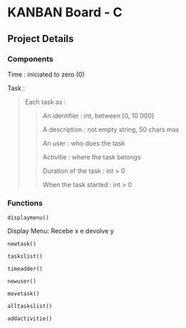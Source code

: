 # KANBAN Board - C 
## Project Details 

### Components

 Time : iniciated to zero (0)

 Task :
> Each task as :
>> An identifier : int, between [0, 10 000]
>>
>> A description : not empty string, 50 chars max
>>
>> An user : who does the task
>>
>> Activitie : where the task belongs
>>
>> Duration of the task : int > 0
>>
>> When the task started : int > 0
>>


### Functions
>
	displaymenu()
>
 Display Menu: Recebe x e devolve y
>
	newtask()
>
	taskslist()
>
	timeadder()
>
	newuser()
>
	movetask()
>
	alltaskslist()
>
	addactivitie()
>
